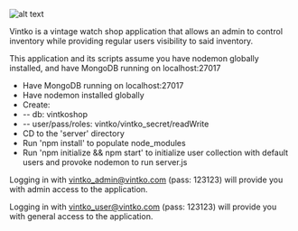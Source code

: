 ![alt text](https://www.vintko.com/img/vintko_logo.9b6e233f.png)

Vintko is a vintage watch shop application that allows an admin to control inventory while providing regular users visibility to said inventory.

This application and its scripts assume you have nodemon globally installed, and have MongoDB running on localhost:27017

- Have MongoDB running on localhost:27017
- Have nodemon installed globally
- Create:
- -- db: vintkoshop
- -- user/pass/roles: vintko/vintko_secret/readWrite
- CD to the 'server' directory
- Run 'npm install' to populate node_modules
- Run 'npm initialize && npm start' to initialize user collection with default users and provoke nodemon to run server.js

Logging in with vintko_admin@vintko.com (pass: 123123) will provide you with admin access to the application.

Logging in with vintko_user@vintko.com (pass: 123123) will provide you with general access to the application.
